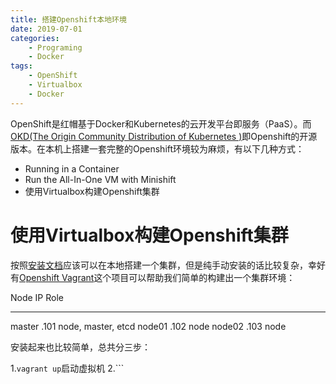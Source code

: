 ```yaml
---
title: 搭建Openshift本地环境
date: 2019-07-01
categories:  
    - Programing
    - Docker
tags:
	- OpenShift
	- Virtualbox
	- Docker
---
```

OpenShift是红帽基于Docker和Kubernetes的云开发平台即服务（PaaS）。而[OKD(The Origin Community Distribution of Kubernetes )](https://www.okd.io/)即Openshift的开源版本。在本机上搭建一套完整的Openshift环境较为麻烦，有以下几种方式：

* Running in a Container
* Run the All-In-One VM with Minishift
* 使用Virtualbox构建Openshift集群

<!-- more -->

# 使用Virtualbox构建Openshift集群

按照[安装文档](https://docs.openshift.com/container-platform/3.11/install/index.html)应该可以在本地搭建一个集群，但是纯手动安装的话比较复杂，幸好有[Openshift Vagrant](https://github.com/eliu/openshift-vagrant)这个项目可以帮助我们简单的构建出一个集群环境：

Node    IP         Role
------- ---------- ------------------
master  .101       node, master, etcd
node01  .102       node
node02  .103       node

安装起来也比较简单，总共分三步：

1.```vagrant up```启动虚拟机
2.```